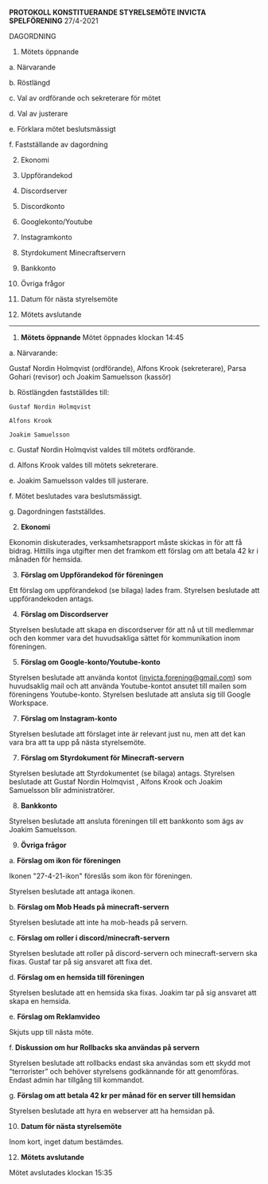 **PROTOKOLL
KONSTITUERANDE STYRELSEMÖTE
INVICTA SPELFÖRENING**
27/4-2021

DAGORDNING

1. Mötets öppnande

  a. Närvarande

  b. Röstlängd

  c. Val av ordförande och sekreterare för mötet

  d. Val av justerare

  e. Förklara mötet beslutsmässigt

  f. Fastställande av dagordning

2. Ekonomi

3. Uppförandekod

4. Discordserver

5. Discordkonto

6. Googlekonto/Youtube

7. Instagramkonto

8. Styrdokument Minecraftservern

9. Bankkonto

10. Övriga frågor

11. Datum för nästa styrelsemöte

12. Mötets avslutande

---

1. **Mötets öppnande**
Mötet öppnades klockan 14:45

  a. Närvarande:

  Gustaf Nordin Holmqvist (ordförande),
  Alfons Krook (sekreterare),
  Parsa Gohari (revisor) och
  Joakim Samuelsson (kassör)

  b. Röstlängden fastställdes till:

    Gustaf Nordin Holmqvist

    Alfons Krook

    Joakim Samuelsson

  c. Gustaf Nordin Holmqvist valdes till mötets ordförande.

  d. Alfons Krook valdes till mötets sekreterare.

  e. Joakim Samuelsson valdes till justerare.

  f. Mötet beslutades vara beslutsmässigt.

  g. Dagordningen fastställdes.

2. **Ekonomi**

  Ekonomin diskuterades, verksamhetsrapport måste skickas in för att få bidrag. Hittills inga utgifter men det framkom ett förslag om att betala 42 kr i månaden för hemsida.

3. **Förslag om Uppförandekod för föreningen**

  Ett förslag om uppförandekod (se bilaga) lades fram. Styrelsen beslutade att uppförandekoden antags.

4. **Förslag om Discordserver**

  Styrelsen beslutade att skapa en discordserver för att nå ut till medlemmar och den kommer vara det huvudsakliga sättet för kommunikation inom föreningen.

5. **Förslag om Google-konto/Youtube-konto**

 Styrelsen beslutade att använda kontot (invicta.forening@gmail.com) som huvudsaklig mail och att använda Youtube-kontot ansutet till mailen som föreningens Youtube-konto.
 Styrelsen beslutade att ansluta sig till Google Workspace.

7. **Förslag om Instagram-konto**

  Styrelsen beslutade att förslaget inte är relevant just nu, men att det kan vara bra att ta upp på nästa styrelsemöte.

7. **Förslag om Styrdokument för Minecraft-servern**

  Styrelsen beslutade att Styrdokumentet (se bilaga) antags. Styrelsen beslutade att Gustaf Nordin Holmqvist , Alfons Krook och Joakim Samuelsson blir administratörer.

8. **Bankkonto**

  Styrelsen beslutade att ansluta föreningen till ett bankkonto som ägs av Joakim Samuelsson.

9. **Övriga frågor**

  a. **Förslag om ikon för föreningen**
  
  Ikonen "27-4-21-ikon" föreslås som ikon för föreningen.
  
  Styrelsen beslutade att antaga ikonen.

  b. **Förslag om Mob Heads på minecraft-servern**

  Styrelsen beslutade att inte ha mob-heads på servern.

  c. **Förslag om roller i discord/minecraft-servern**

  Styrelsen beslutade att roller på discord-servern och minecraft-servern ska fixas. Gustaf tar på sig ansvaret att fixa det.

  d. **Förslag om en hemsida till föreningen**

  Styrelsen beslutade att en hemsida ska fixas. Joakim tar på sig ansvaret att skapa en hemsida.

  e. **Förslag om Reklamvideo**

  Skjuts upp till nästa möte.

  f. **Diskussion om hur Rollbacks ska användas på servern**

  Styrelsen beslutade att rollbacks endast ska användas som ett skydd mot “terrorister” och behöver styrelsens godkännande för att genomföras. Endast admin har tillgång till kommandot.

  g. **Förslag om att betala 42 kr per månad för en server till hemsidan**

  Styrelsen beslutade att hyra en webserver att ha hemsidan på.

10. **Datum för nästa styrelsemöte**

  Inom kort, inget datum bestämdes.

12. **Mötets avslutande**

  Mötet avslutades klockan 15:35
